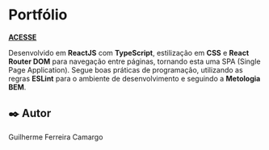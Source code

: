 # Portfólio

[**ACESSE**](https://portfolio-pink-omega-63.vercel.app/)


Desenvolvido em **ReactJS** com **TypeScript**, estilização em **CSS** e **React Router DOM** para navegação entre páginas,
tornando esta uma SPA (Single Page Application). Segue boas práticas de programação, utilizando as regras **ESLint** para o
ambiente de desenvolvimento e seguindo a **Metologia BEM**.

## ✒️ Autor

Guilherme Ferreira Camargo
